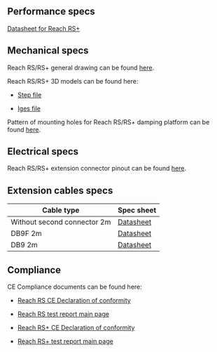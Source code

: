 ## Performance specs

[Datasheet for Reach RS+](http://files.emlid.com/reachrs/Reach-RS-Plus-Datasheet.pdf)

## Mechanical specs

Reach RS/RS+ general drawing can be found [here](files/reachrs-drawing.pdf).

Reach RS/RS+ 3D models can be found here:

* [Step file](https://github.com/emlid/hardware/blob/master/Reach_RS_RSplus.step)

* [Iges file](https://github.com/emlid/hardware/blob/master/Reach_RS_RSplus.iges)

Pattern of mounting holes for Reach RS/RS+ damping platform can be found [here](files/reachrs-damping-platform.pdf).


## Electrical specs

Reach RS/RS+ extension connector pinout can be found [here](files/RS232_port.pdf).

## Extension cables specs

| Cable type | Spec sheet |
|-----------|------|
| Without second connector 2m |[Datasheet](files/without-connector.pdf) |
| DB9F 2m |[Datasheet](files/DB9F.pdf) |
| DB9 2m |[Datasheet](files/DB9.pdf) |



## Compliance

CE Compliance documents can be found here:

* [Reach RS CE Declaration of conformity](https://files.emlid.com/compliance/RRS_CE_declaration.pdf)
* [Reach RS test report main page](https://files.emlid.com/compliance/RRS_CE_test_report.pdf)

* [Reach RS+ CE Declaration of conformity](https://files.emlid.com/compliance/RRSP_CE_declaration.pdf)
* [Reach RS+ test report main page](https://files.emlid.com/compliance/RRSP_CE_test_report.pdf)
